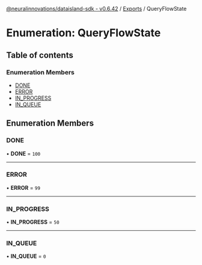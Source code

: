 [@neuralinnovations/dataisland-sdk - v0.6.42](../../README.md) / [Exports](../modules.md) / QueryFlowState

# Enumeration: QueryFlowState

## Table of contents

### Enumeration Members

- [DONE](QueryFlowState.md#done)
- [ERROR](QueryFlowState.md#error)
- [IN\_PROGRESS](QueryFlowState.md#in_progress)
- [IN\_QUEUE](QueryFlowState.md#in_queue)

## Enumeration Members

### DONE

• **DONE** = ``100``

___

### ERROR

• **ERROR** = ``99``

___

### IN\_PROGRESS

• **IN\_PROGRESS** = ``50``

___

### IN\_QUEUE

• **IN\_QUEUE** = ``0``
